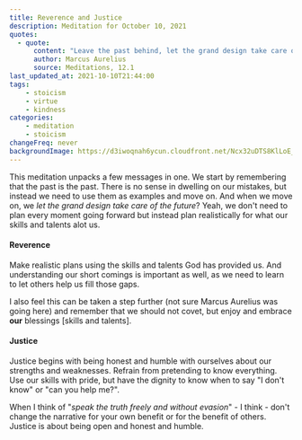 ```yaml
---
title: Reverence and Justice
description: Meditation for October 10, 2021
quotes: 
  - quote:
      content: "Leave the past behind, let the grand design take care of the future, and instead only rightly guide the present to reverence and justice. Reverence so that you’ll love what you’ve been allotted, for nature brought you both to each other. Justice so that you’ll speak the truth freely and without evasion, and so that you’ll act only as the law and value of things require"
      author: Marcus Aurelius
      source: Meditations, 12.1
last_updated_at: 2021-10-10T21:44:00 
tags:
    - stoicism
    - virtue
    - kindness
categories:
    - meditation
    - stoicism
changeFreq: never
backgroundImage: https://d3iwoqnah6ycun.cloudfront.net/Ncx32uDTS8KlLoE_FvaVeQ.jpg
---
```


This meditation unpacks a few messages in one. We start by remembering that the past is the past. There is no sense in
dwelling on our mistakes, but instead we need to use them as examples and move on. And when we move on, we *let the
grand design take care of the future*? Yeah, we don't need to plan every moment going forward but instead plan 
realistically for what our skills and talents alot us.

#### Reverence

Make realistic plans using the skills and talents God has provided us. And understanding our short comings is important 
as well, as we need to learn to let others help us fill those gaps.

I also feel this can be taken a step further (not sure Marcus Aurelius was going here) and remember that we should not
covet, but enjoy and embrace **our** blessings [skills and talents].

#### Justice

Justice begins with being honest and humble with ourselves about our strengths and weaknesses. Refrain from pretending
to know everything. Use our skills with pride, but have the dignity to know when to say "I don't know" or "can you
help me?". 

When I think of "*speak the truth freely and without evasion*" - I think - don't change the narrative for your own 
benefit or for the benefit of others. Justice is about being open and honest and humble.
